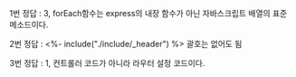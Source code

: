 1번 정답 : 3, forEach함수는 express의 내장 함수가 아닌 자바스크립트 배열의 표준 메소드이다.

2번 정답 : <%- include("./include/_header") %>  괄호는 없어도 됨

3번 정답 : 1, 컨트롤러 코드가 아니라 라우터 설정 코드이다.
